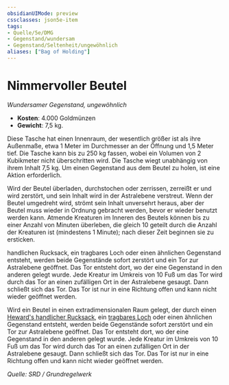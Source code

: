 ```yaml
---
obsidianUIMode: preview
cssclasses: json5e-item
tags:
- Quelle/5e/DMG
- Gegenstand/wundersam
- Gegenstand/Seltenheit/ungewöhnlich
aliases: ["Bag of Holding"]
---
```

# Nimmervoller Beutel
*Wundersamer Gegenstand, ungewöhnlich*  

- **Kosten**: 4.000 Goldmünzen
- **Gewicht**: 7,5 kg.

Diese Tasche hat einen Innenraum, der wesentlich größer ist als ihre Außenmaße, etwa 1 Meter im Durchmesser an der Öffnung und 1,5 Meter tief. Die Tasche kann bis zu 250 kg fassen, wobei ein Volumen von 2 Kubikmeter nicht überschritten wird. Die Tasche wiegt unabhängig von ihrem Inhalt 7,5 kg. Um einen Gegenstand aus dem Beutel zu holen, ist eine Aktion erforderlich.

Wird der Beutel überladen, durchstochen oder zerrissen, zerreißt er und wird zerstört, und sein Inhalt wird in der Astralebene verstreut. Wenn der Beutel umgedreht wird, strömt sein Inhalt unversehrt heraus, aber der Beutel muss wieder in Ordnung gebracht werden, bevor er wieder benutzt werden kann. Atmende Kreaturen im Inneren des Beutels können bis zu einer Anzahl von Minuten überleben, die gleich 10 geteilt durch die Anzahl der Kreaturen ist (mindestens 1 Minute); nach dieser Zeit beginnen sie zu ersticken.

 handlichen Rucksack, ein tragbares Loch oder einen ähnlichen Gegenstand entsteht, werden beide Gegenstände sofort zerstört und ein Tor zur Astralebene geöffnet. Das Tor entsteht dort, wo der eine Gegenstand in den anderen gelegt wurde. Jede Kreatur im Umkreis von 10 Fuß um das Tor wird durch das Tor an einen zufälligen Ort in der Astralebene gesaugt. Dann schließt sich das Tor. Das Tor ist nur in eine Richtung offen und kann nicht wieder geöffnet werden.

Wird ein Beutel in einen extradimensionalen Raum gelegt, der durch einen [Heward's handlicher Rucksack](compendium/items/hewards-handy-haversack.md), ein [tragbares Loch](portable-hole.md) oder einen ähnlichen Gegenstand entsteht, werden beide Gegenstände sofort zerstört und ein Tor zur Astralebene geöffnet. Das Tor entsteht dort, wo der eine Gegenstand in den anderen gelegt wurde. Jede Kreatur im Umkreis von 10 Fuß um das Tor wird durch das Tor an einen zufälligen Ort in der Astralebene gesaugt. Dann schließt sich das Tor. Das Tor ist nur in eine Richtung offen und kann nicht wieder geöffnet werden.

*Quelle: SRD / Grundregelwerk*